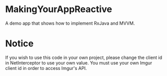 # MakingYourAppReactive
A demo app that shows how to implement RxJava and MVVM.

# Notice 
If you wish to use this code in your own project, please change the client id in NetInterceptor to use your own value. You must use your own Imgur client id in order to access Imgur's API.
